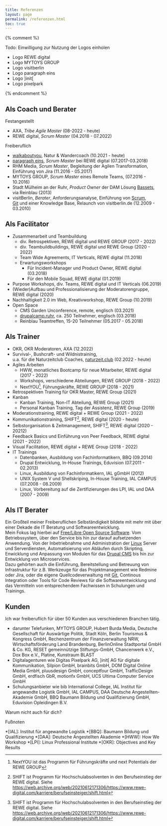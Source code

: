 ```yaml
---
title: Referenzen
layout: page
permalink: /referenzen.html
toc: true
---
```

{% comment %}

Todo: Einwilligung zur Nutzung der Logos einholen

- Logo REWE digital
- Logo MYTOYS GROUP
- Logo visitberlin
- Logo paragraph eins
- Logo ]init\[
- Logo pixelpark

{% endcomment %}

## Als Coach und Berater

Festangestellt
- AXA, *Tribe Agile Master* (08-2022 - heute)
- REWE digital, *Scrum Master* (04.2018 - 07.2022)

Freiberuflich
- [walkaboutyou](https://walkaboutyou.org), 
Natur & Wandercoach (10.2021 - heute)
- [paragraph eins](https://www.paragraph1.de), 
*Scrum Master* bei REWE digital (07.2017-03.2018)
- RHM Media, *Scrum Master*, 
Begleitung der Agilen Transformation,   
Einführung von Jira (11.2016 - 05.2017)
- MYTOYS GROUP, *Scrum Master* eines Remote Teams, (07.2016 - 10.2016)
- Stadt Mülheim an der Ruhr, 
*Product Owner* der DAM Lösung [Bassets](https://www.drupal.org/project/bassets),   
via Reinblau (2013)
- visitBerlin, 
*Berater*, Anforderungsanalyse, Einführung von [Scrum](/tags/scrum/),  
[Git](/tags/git/) und einer Knowledge Base, Relaunch von visitberlin.de (12.2009 - 03.2010)

## Als Facilitator

- Zusammenarbeit und Teambuildung
  - div. Retrospektiven, REWE digital und REWE GROUP (2017 - 2022)
  - div. Teambuildbuildings, REWE digital und REWE Group  (2020 - 2022)
  - Team Wide Agreements, IT Verticals, REWE digital (11.2018)
  - Erwartungsworkshops
     - Für Incident-Manager und Product Owner, REWE digital (03.2018)
     - Für den Mobile Squad, REWE digital (01.2019)
- Purpose Workshops, div. Teams, REWE digital und IT Verticals (06.2019)
- (Wieder)Aufbau und Professionalisierung der Moderatorengruppe, REWE digital (2020)
- Nachhaltigkeit 2.0 im Web, Kreativworkshop, REWE Group (10.2019)
- Open Space 
  - CMS Garden Unconference, remote, englisch (03.2021)
  - [drupalcamp.ruhr](/2018/03/27/ein-experiment-drupalcamp-ruhr-goes-barcamp.html), 
    ca. 250 Teilnehmer, englisch (03.2018)
  - Reinblau Teamtreffen, 15-20 Teilnehmer (05.2017 - 05.2018)

## Als Trainer

- OKR, OKR Moderatoren, AXA (12.2022)
- Survival-, Bushcraft- und Wildnistraining,    
u.a. für die Naturzeitclub Coaches, 
[naturzeit.club](https://naturzeit.club/) (02.2022 - heute)
- Agiles Arbeiten 
  - HWW, monatliches Bootcamp für neue Mitarbeiter, REWE digital (2017 - 2022)
  - Workshops, verschiedene Abteilungen, REWE GROUP (2018 - 2022)
  - NextYOU[^nextyou], Führungskräfte, REWE GROUP (2018 - 2021)
- Retrospektiven Training für OKR Master, REWE Group (2021)
- Kanban
  - Kanban Training, Non-IT Abteilung, REWE Group  (2021)
  - Personal Kanban Training, Tag der Assistenz, REWE Group (2019)
- Moderationstraining, REWE digital + REWE Group (2021 - 2022)
- Kommunikationstraining, SHIFT[^shift], REWE digital (2020 - heute)
- Selbstorganisation & Zeitmanagement, SHIFT[^shift], REWE digital (2020 - 20212) 
- Feedback Basics und Einführung von Peer Feedback, REWE digital  (2021 - 2022)
- Visual Facilitation, REWE digital + REWE Group (2018 - 2022)
- IT Trainings
   - Datenbanken, Ausbildung von Fachinformatikern, BBQ (09.2014)
   - Drupal Entwicklung, In-House Trainings, Eduvision (07.2011 - 02.2013)
   - Linux, Ausbildung von Fachinformatikern, IAL gGmbH (2012)
   - UNIX System V und Shellskriping, In-House Training, IAL CAMPUS (07.2008 - 08.2009)
   - Linux, Vorbereitung auf die Zertifizierungen des LPI, IAL und DAA (2007 - 2009)

## Als IT Berater

Ein Großteil meiner Freiberuflichen Selbständigkeit
bildete mit mehr mit über einer Dekade die IT Beratung und Softwareentwicklung.  
Mein Fokus lag hierbei auf [Free/Libre Open Source Software](/tags/open-source/). 
Vom Betriebssystem, über den Service bis hin zur darauf aufsetzenden Anwendung.
Von der Inbetriebnahme und Administration der [Linux](/tags/linux/) Server und Serverdiensten, 
Automatisierung von Abläufen durch Skripting, 
Enwicklung und Anpassung von Modulen für das [Drupal CMS](/tags/drupal/)
bis hin zur Entwicklung von Microservices.    
Dazu gehörten auch die Einführung, Bereitstellung und Betreuung von Infrastruktur 
für z.B. Werkzeuge für das Projektmanagement wie Redmine oder Jira,
oder die eigene Quellcodeverwaltung mit [Git](/tags/git/),
Continous Integration oder Tools für Code Reviews für die Softwareentwicklung
und das Vermitteln von entsprechendem Fachwissen in Schulungen und Trainings.

## Kunden 

Ich war freiberuflich für über 50 Kunden aus verschiedenen Branchen tätig.

- darunter Telefunken, MYTOYS GROUP, Hubert Burda Media, 
Deutsche Gesellschaft für Auswärtige Politik, Stadt Köln, 
Berlin Tourismus & Kongress GmbH, Rechenzentrum der Finanzverwaltung NRW, 
Wirtschaftsförderung Land Brandenburg, BerlinOnline Stadtportal GmbH & Co. KG, 
RESET gemeinnützige Stiftungs-GmbH, Chancenwerk e.V., Dox Box e.V., Platine, Kunstraum BLAST
- Digitalagenturen wie Digitas Pixelpark AG, 
]init[ AG für digitale Kommunikation, Silpion GmbH, brainbits GmbH, 
DOM Digital Online Media GmbH, pluusdesign GmbH, conceptfour GmbH, 
TrafficDesign GmbH, erdfisch GbR, motionfx GmbH, UCS Ultima Computer Service GmbH
- Schulungsanbieter wie bib International College, 
IAL Institut für angewandte Logistik GmbH, IAL CAMPUS, 
DAA Deutsche Angestellten-Akademie GmbH, 
BBQ Baumann Bildung und Qualifizierung GmbH, Eduvision Opleidingen B.V. 

Warum nicht auch für dich?

Fußnoten

[^nextyou]: NextYOU ist das Programm für Führungskräfte und next Potentials der REWE GROUP
[^shift]: SHIFT ist Programm für Hochschulabsolventen in den Berufseinstieg der REWE digital. Siehe <https://web.archive.org/web/20210612171306/https://www.rewe-digital.com/karriere/berufseinsteiger/shift.html> 

*[IAL]: Institut für angewandte Logistik
*[BBQ]: Baumann Bildung und Qualifizierung
*[DAA]: Deutsche Angestellten Akademie
*[HWW]: How We Workshop
*[LPI]: Linux Professional Institute
*[OKR]: Objectives and Key Results
